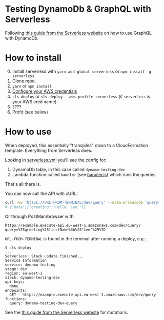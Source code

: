 # Testing DynamoDb & GraphQL with Serverless
Following [this guide from the Serverless website](https://serverless.com/blog/make-serverless-graphql-api-using-lambda-dynamodb/) on how to use GraphQL with DynamoDb.

# How to install
0. Install serverless with `yarn add global serverless` or  `npm install -g serverless`
1. Clone repo.
2. `yarn` or `npm install`
3. [Configure your AWS credentials](https://serverless.com/framework/docs/providers/aws/guide/credentials/)
4. `sls deploy` or `sls deploy --aws-profile serverless` (if `serverless` is your AWS cred name)
5. ????
6. Profit (see below)

# How to use
When deployed, this essentially "transpiles" down to a CloudFormation template. Everything from Serverless does.

Looking in [serverless.yml](serverless.yml) you'll see the config for:
1. DynamoDb table, in this case called `dynamo-testing-dev`
2. Lambda function called `handler` (see [handler.js](handler.js)) which runs the queries

That's all there is.

You can now call the API with cURL:

```bash
curl -Gv 'https://URL-FROM-TERMINAL/dev/query' --data-urlencode 'query={greeting(firstName: "Lee")}'
# {"data":{"greeting":"Hello, Lee."}}
```

Or through PostMan/browser with:
```
https://example.execute-api.eu-west-1.amazonaws.com/dev/query?query=%7Bgreeting%28firstName%3A%20"Lee"%29%7D
```

`URL-FROM-TERMINAL` is found in the terminal after running a deploy, e.g.:

```
$ sls deploy
...
Serverless: Stack update finished...
Service Information
service: dynamo-testing
stage: dev
region: eu-west-1
stack: dynamo-testing-dev
api keys:
  None
endpoints:
  GET - https://example.execute-api.eu-west-1.amazonaws.com/dev/query
functions:
  query: dynamo-testing-dev-query

```

See the [this guide from the Serverless website](https://serverless.com/blog/make-serverless-graphql-api-using-lambda-dynamodb/) for mutations.

